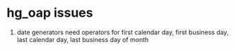 # hg_oap issues

1. date generators need operators for first calendar day, first business day, last calendar day, last business day of month